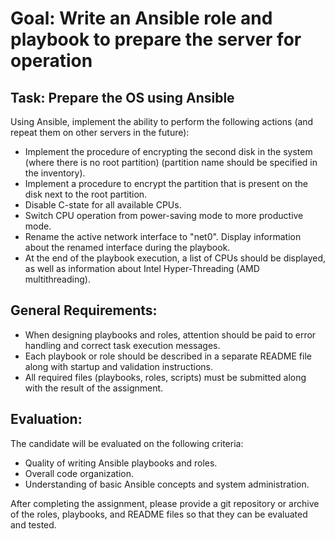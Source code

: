 # Goal: Write an Ansible role and playbook to prepare the server for operation

## Task: Prepare the OS using Ansible

Using Ansible, implement the ability to perform the following actions (and repeat them on other servers in the future):

- Implement the procedure of encrypting the second disk in the system (where there is no root partition) (partition name should be specified in the inventory).
- Implement a procedure to encrypt the partition that is present on the disk next to the root partition.
- Disable C-state for all available CPUs.
- Switch CPU operation from power-saving mode to more productive mode.
- Rename the active network interface to "net0". Display information about the renamed interface during the playbook.
- At the end of the playbook execution, a list of CPUs should be displayed, as well as information about Intel Hyper-Threading (AMD multithreading).

## General Requirements:

- When designing playbooks and roles, attention should be paid to error handling and correct task execution messages.
- Each playbook or role should be described in a separate README file along with startup and validation instructions.
- All required files (playbooks, roles, scripts) must be submitted along with the result of the assignment.

## Evaluation:

The candidate will be evaluated on the following criteria:

- Quality of writing Ansible playbooks and roles.
- Overall code organization.
- Understanding of basic Ansible concepts and system administration.

After completing the assignment, please provide a git repository or archive of the roles, playbooks, and README files so that they can be evaluated and tested.

